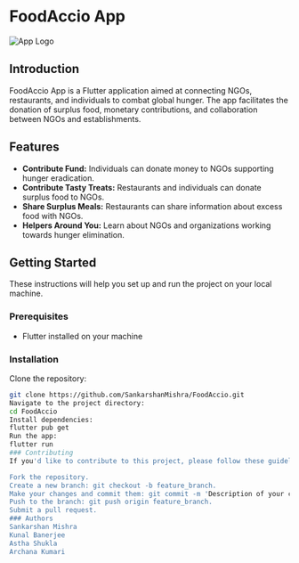 # FoodAccio App

![App Logo](https://www.government.se/globalassets/government/bilder/finansdepartementet/agenda-2030-icons/theglobalgoals_icons_color_goal_2.png?preset=Landscape_3x2_690x460)

## Introduction

FoodAccio App is a Flutter application aimed at connecting NGOs, restaurants, and individuals to combat global hunger. The app facilitates the donation of surplus food, monetary contributions, and collaboration between NGOs and establishments.

## Features

- **Contribute Fund:** Individuals can donate money to NGOs supporting hunger eradication.
- **Contribute Tasty Treats:** Restaurants and individuals can donate surplus food to NGOs.
- **Share Surplus Meals:** Restaurants can share information about excess food with NGOs.
- **Helpers Around You:** Learn about NGOs and organizations working towards hunger elimination.

## Getting Started

These instructions will help you set up and run the project on your local machine.

### Prerequisites

- Flutter installed on your machine

### Installation
Clone the repository:
   ```bash
   git clone https://github.com/SankarshanMishra/FoodAccio.git
   Navigate to the project directory:
   cd FoodAccio
   Install dependencies:
   flutter pub get
   Run the app:
   flutter run
### Contributing
If you'd like to contribute to this project, please follow these guidelines:

Fork the repository.
Create a new branch: git checkout -b feature_branch.
Make your changes and commit them: git commit -m 'Description of your changes'.
Push to the branch: git push origin feature_branch.
Submit a pull request.
### Authors
Sankarshan Mishra
Kunal Banerjee
Astha Shukla
Archana Kumari
